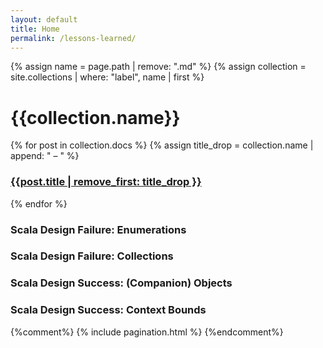 ```yaml
---
layout: default
title: Home
permalink: /lessons-learned/
---
```


<div class="wrapper">
{% assign name = page.path | remove: ".md" %}
{% assign collection = site.collections | where: "label", name | first %}
<h1>{{collection.name}}</h1>
{% for post in collection.docs %}
  {% assign title_drop = collection.name | append: " – " %}
  <h3><a href="{{post.url | prepend: site.baseurl}}">{{post.title | remove_first: title_drop }}</a></h3>
{% endfor %}
<h3>Scala Design Failure: Enumerations</h3>
<h3>Scala Design Failure: Collections</h3>
<h3>Scala Design Success: (Companion) Objects</h3>
<h3>Scala Design Success: Context Bounds</h3>

{%comment%}
  {% include pagination.html %}
{%endcomment%}
</div>
